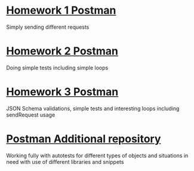 # [Homework 1 Postman](https://github.com/MariaDash/Postman/blob/main/Homework/Homework1.md#homework-1-postman)

Simply sending different requests

# [Homework 2 Postman](https://github.com/MariaDash/Postman/blob/main/Homework/Homework2.md#homework-2-postman)

Doing simple tests including simple loops   
 
# [Homework 3 Postman](https://github.com/MariaDash/Postman/blob/main/Homework/Homework3.md#homework-3-postman)

JSON Schema validations, simple tests and interesting loops including sendRequest usage
# [Postman Additional repository](https://github.com/MariaDash/Postman_additional)
Working fully with autotests for different types of objects  and situations in need with use of different libraries and snippets
